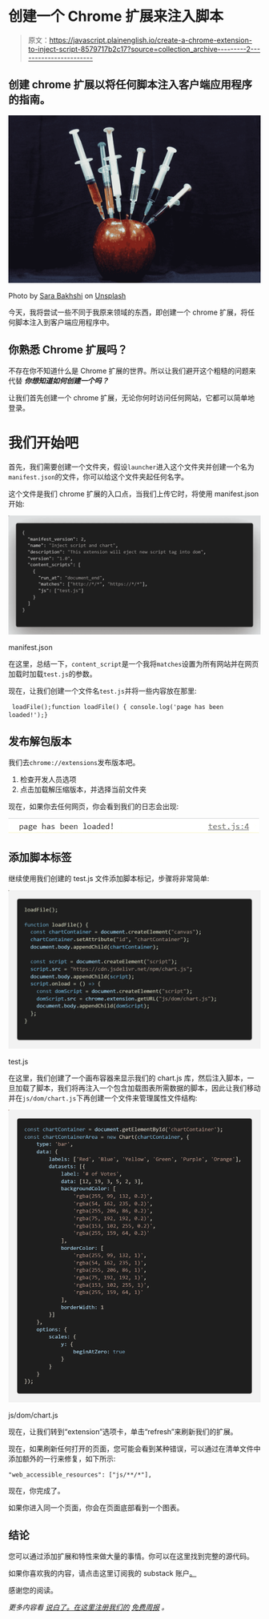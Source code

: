 # 创建一个 Chrome 扩展来注入脚本

> 原文：<https://javascript.plainenglish.io/create-a-chrome-extension-to-inject-script-8579717b2c17?source=collection_archive---------2----------------------->

## 创建 chrome 扩展以将任何脚本注入客户端应用程序的指南。

![](img/13e3b127560bd421742e276fcff104c3.png)

Photo by [Sara Bakhshi](https://unsplash.com/@sarabakhshi?utm_source=medium&utm_medium=referral) on [Unsplash](https://unsplash.com?utm_source=medium&utm_medium=referral)

今天，我将尝试一些不同于我原来领域的东西，即创建一个 chrome 扩展，将任何脚本注入到客户端应用程序中。

## 你熟悉 Chrome 扩展吗？

不存在你不知道什么是 Chrome 扩展的世界。所以让我们避开这个粗糙的问题来代替 ***你想知道如何创建一个吗？***

让我们首先创建一个 chrome 扩展，无论你何时访问任何网站，它都可以简单地登录。

# 我们开始吧

首先，我们需要创建一个文件夹，假设`launcher`进入这个文件夹并创建一个名为`manifest.json`的文件，你可以给这个文件夹起任何名字。

这个文件是我们 chrome 扩展的入口点，当我们上传它时，将使用 manifest.json 开始:

![](img/4b5d6e08a7b537172007e2d03c3a0a86.png)

manifest.json

在这里，总结一下，`content_script`是一个我将`matches`设置为所有网站并在网页加载时加载`test.js`的参数。

现在，让我们创建一个文件名`test.js`并将一些内容放在那里:

```
 loadFile();function loadFile() { console.log('page has been loaded!');}
```

## 发布解包版本

我们去`chrome://extensions`发布版本吧。

1.  检查开发人员选项
2.  点击加载解压缩版本，并选择当前文件夹

现在，如果你去任何网页，你会看到我们的日志会出现:

![](img/87d43e5984f599e63528ed09e931ab24.png)

## 添加脚本标签

继续使用我们创建的 test.js 文件添加脚本标记，步骤将非常简单:

![](img/0fe25f7c3aec3091f0a3e685ec949a22.png)

test.js

在这里，我们创建了一个画布容器来显示我们的 chart.js 库，然后注入脚本，一旦加载了脚本，我们将再注入一个包含加载图表所需数据的脚本，因此让我们移动并在`js/dom/chart.js`下再创建一个文件来管理属性文件结构:

![](img/60a4912202dd6867102fb5cb22388427.png)

js/dom/chart.js

现在，让我们转到“extension”选项卡，单击“refresh”来刷新我们的扩展。

现在，如果刷新任何打开的页面，您可能会看到某种错误，可以通过在清单文件中添加额外的一行来修复，如下所示:

```
"web_accessible_resources": ["js/**/*"],
```

现在，你完成了。

如果你进入同一个页面，你会在页面底部看到一个图表。

## 结论

您可以通过添加扩展和特性来做大量的事情。你可以在这里找到完整的源代码。

如果你喜欢我的内容，请点击这里订阅我的 substack 账户[。](https://piyushdubey.substack.com/?r=omfzc&utm_campaign=pub&utm_medium=web)

感谢您的阅读。

*更多内容看* [*说白了。在这里注册我们的*](http://plainenglish.io/) [*免费周报*](http://newsletter.plainenglish.io/) *。*